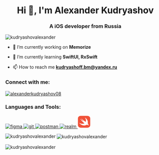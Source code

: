 <h1 align="center">Hi 👋, I'm Alexander Kudryashov</h1>
<h3 align="center">A iOS developer from Russia</h3>

<p align="left"> <img src="https://komarev.com/ghpvc/?username=kudryashovalexander&label=Profile%20views&color=0e75b6&style=flat" alt="kudryashovalexander" /> </p>

- 🔭 I’m currently working on **Memorize**

- 🌱 I’m currently learning **SwiftUI, RxSwift**

- 📫 How to reach me **kudryashoff.bm@yandex.ru**

<h3 align="left">Connect with me:</h3>
<p align="left">
<a href="https://linkedin.com/in/alexanderkudryashov08" target="blank"><img align="center" src="https://raw.githubusercontent.com/rahuldkjain/github-profile-readme-generator/master/src/images/icons/Social/linked-in-alt.svg" alt="alexanderkudryashov08" height="30" width="40" /></a>
</p>

<h3 align="left">Languages and Tools:</h3>
<p align="left"> <a href="https://www.figma.com/" target="_blank" rel="noreferrer"> <img src="https://www.vectorlogo.zone/logos/figma/figma-icon.svg" alt="figma" width="40" height="40"/> </a> <a href="https://git-scm.com/" target="_blank" rel="noreferrer"> <img src="https://www.vectorlogo.zone/logos/git-scm/git-scm-icon.svg" alt="git" width="40" height="40"/> </a> <a href="https://postman.com" target="_blank" rel="noreferrer"> <img src="https://www.vectorlogo.zone/logos/getpostman/getpostman-icon.svg" alt="postman" width="40" height="40"/> </a> <a href="https://realm.io/" target="_blank" rel="noreferrer"> <img src="https://raw.githubusercontent.com/bestofjs/bestofjs-webui/8665e8c267a0215f3159df28b33c365198101df5/public/logos/realm.svg" alt="realm" width="40" height="40"/> </a> <a href="https://developer.apple.com/swift/" target="_blank" rel="noreferrer"> <img src="https://raw.githubusercontent.com/devicons/devicon/master/icons/swift/swift-original.svg" alt="swift" width="40" height="40"/> </a> </p>

<p><img align="left" src="https://github-readme-stats.vercel.app/api/top-langs?username=kudryashovalexander&show_icons=true&locale=en&layout=compact" alt="kudryashovalexander" /></p>

<p>&nbsp;<img align="center" src="https://github-readme-stats.vercel.app/api?username=kudryashovalexander&show_icons=true&locale=en" alt="kudryashovalexander" /></p>

<p><img align="center" src="https://github-readme-streak-stats.herokuapp.com/?user=kudryashovalexander&" alt="kudryashovalexander" /></p>
